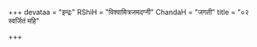 +++
devataa = "इन्द्रः"
RShiH = "विश्वामित्रजमदग्नी"
ChandaH = "जगती"
title = "०२ स्वर्जितं महि"

+++
